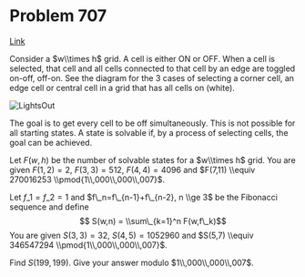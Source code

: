 # Problem 707

[Link](https://projecteuler.net/problem=707)

Consider a $w\\times h$ grid. A cell is either ON or OFF. When a cell is selected, that cell and all cells connected to that cell by an edge are toggled on-off, off-on. See the diagram for the 3 cases of selecting a corner cell, an edge cell or central cell in a grid that has all cells on (white). 

![LightsOut](resources/images/0707_LightsOutPic.jpg?1678992054) 

The goal is to get every cell to be off simultaneously. This is not possible for all starting states. A state is solvable if, by a process of selecting cells, the goal can be achieved. 

Let $F(w,h)$ be the number of solvable states for a $w\\times h$ grid. You are given $F(1,2)=2$, $F(3,3) = 512$, $F(4,4) = 4096$ and $F(7,11) \\equiv 270016253 \\pmod{1\\,000\\,000\\,007}$. 

Let $f\_1=f\_2 = 1$ and $f\_n=f\_{n-1}+f\_{n-2}, n \\ge 3$ be the Fibonacci sequence and define $$ S(w,n) = \\sum\_{k=1}^n F(w,f\_k)$$ You are given $S(3,3) = 32$, $S(4,5) = 1052960$ and $S(5,7) \\equiv 346547294 \\pmod{1\\,000\\,000\\,007}$. 

Find $S(199,199)$. Give your answer modulo $1\\,000\\,000\\,007$.